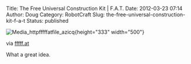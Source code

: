 Title: The Free Universal Construction Kit | F.A.T.
Date: 2012-03-23 07:14
Author: Doug
Category: RobotCraft
Slug: the-free-universal-construction-kit-f-a-t
Status: published

![Media_httpfffffatfile_azicq](http://getfile3.posterous.com/getfile/files.posterous.com/littleideas/grCFdAmuckBgjsHBvbqkiFGHAnGktIogwjkqatIhjfcGjjAwkBgHyfngHHkh/media_httpfffffatfile_Azicq.jpg.scaled500.jpg){height="333" width="500"}

via [fffff.at](http://fffff.at/free-universal-construction-kit/)

What a great idea.
